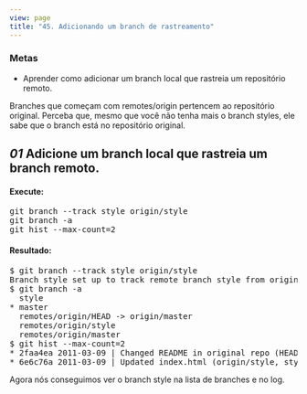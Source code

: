 ```yaml
---
view: page
title: "45. Adicionando um branch de rastreamento"
---
```


<h3>Metas</h3>

<ul><li>Aprender como adicionar um branch local que rastreia um reposit&oacute;rio remoto.</li></ul>

<p>Branches que come&ccedil;am com remotes/origin pertencem ao reposit&oacute;rio original.  Perceba que, mesmo que voc&ecirc; n&atilde;o tenha mais o branch styles, ele sabe que o branch est&aacute; no reposit&oacute;rio original.</p>

<h2><em>01</em> Adicione um branch local que rastreia um branch remoto.</h2>

<h4 class="h4-pre">Execute:</h4>

<pre class="instructions">git branch --track style origin/style
git branch -a
git hist --max-count=2</pre>

<h4 class="h4-pre">Resultado:</h4>
<pre class="sample">$ git branch --track style origin/style
Branch style set up to track remote branch style from origin.
$ git branch -a
  style
* master
  remotes/origin/HEAD -&gt; origin/master
  remotes/origin/style
  remotes/origin/master
$ git hist --max-count=2
* 2faa4ea 2011-03-09 | Changed README in original repo (HEAD, origin/master, origin/HEAD, master) [Alexander Shvets]
* 6e6c76a 2011-03-09 | Updated index.html (origin/style, style) [Alexander Shvets]</pre>

<p>Agora n&oacute;s conseguimos ver o branch style na lista de branches e no log.</p>
